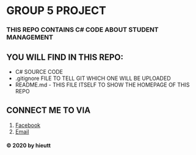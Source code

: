 # GROUP 5 PROJECT

### THIS REPO CONTAINS C# CODE ABOUT STUDENT MANAGEMENT

## YOU WILL FIND IN THIS REPO:
* C# SOURCE CODE
* .gitignore FILE TO TELL GIT WHICH ONE WILL BE UPLOADED
* README.md - THIS FILE ITSELF TO SHOW THE HOMEPAGE OF THIS REPO

## CONNECT ME TO VIA
1. [Facebook](http://facebook.com/trantronghieu9999)
2. [Email](mailto:tronghieu6666@gmail.com)

#### © 2020 by hieutt
